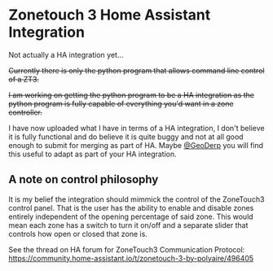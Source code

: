 # Zonetouch 3 Home Assistant Integration
Not actually a HA integration yet...

~~Currently there is only the python program that allows command line control of a ZT3.~~

~~I am working on getting the python program to be a HA integration as the python program is fully capable of everything you'd want in a zone controller.~~

I have now uploaded what I have in terms of a HA integration, I don't believe it is fully functional and do believe it is quite buggy and not at all good enough to submit for merging as part of HA. Maybe [@GeoDerp](https://github.com/GeoDerp) you will find this useful to adapt as part of your HA integration.

## A note on control philosophy
It is my belief the integration should mimmick the control of the ZoneTouch3 control panel. That is the user has the ability to enable and disable zones entirely independent of the opening percentage of said zone. This would mean each zone has a switch to turn it on/off and a separate slider that controls how open or closed that zone is.

See the thread on HA forum for ZoneTouch3 Communication Protocol: https://community.home-assistant.io/t/zonetouch-3-by-polyaire/496405
